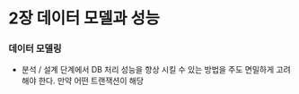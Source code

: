 # 2장 데이터 모델과 성능
### 데이터 모델링
- 분석 / 설계 단계에서 DB 처리 성능을 향상 시킬 수 있는 방법을 주도 면밀하게 고려해야 한다. 만약 어떤 트랜잭션이 해당 